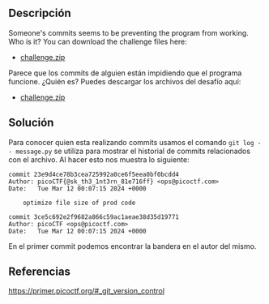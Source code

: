## Descripción
Someone's commits seems to be preventing the program from working. Who is it? You can download the challenge files here:
- [challenge.zip](https://artifacts.picoctf.net/c_titan/159/challenge.zip)

Parece que los commits de alguien están impidiendo que el programa funcione. ¿Quién es? Puedes descargar los archivos del desafío aquí:
- [challenge.zip](https://artifacts.picoctf.net/c_titan/159/challenge.zip)
## Solución
Para conocer quien esta realizando commits usamos el comando `git log -- message.py` se utiliza para mostrar el historial de commits relacionados con el archivo.  Al hacer esto nos muestra lo siguiente:
```
commit 23e9d4ce78b3cea725992a0ce6f5eea0bf0bcdd4
Author: picoCTF{@sk_th3_1nt3rn_81e716ff} <ops@picoctf.com>
Date:   Tue Mar 12 00:07:15 2024 +0000

    optimize file size of prod code

commit 3ce5c692e2f9682a866c59ac1aeae38d35d19771
Author: picoCTF <ops@picoctf.com>
Date:   Tue Mar 12 00:07:15 2024 +0000
```

En el primer commit podemos encontrar la bandera en el autor del mismo.
## Referencias
https://primer.picoctf.org/#_git_version_control